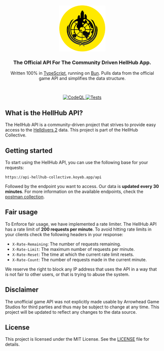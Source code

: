 <p align="center">
  <img src="./assets/logo.png" width="150px" alt="HellHub Logo" />
</p>

<h3 align="center">The Official API For The Community Driven HellHub App.</h3>
<p align="center">Written 100% in <a href="https://github.com/microsoft/TypeScript">TypeScript</a>, running on <a href="https://github.com/oven-sh/bun">Bun</a>. Pulls data from the official game API and simplifies the data structure.</p>

<br />

<p align="center">
  <a href="https://github.com/hellhub-collective/api/actions/workflows/github-code-scanning/codeql">
    <img src="https://github.com/hellhub-collective/api/actions/workflows/github-code-scanning/codeql/badge.svg" alt="CodeQL" />
  </a>
  <a href="https://github.com/hellhub-collective/api/actions/workflows/tests.yml">
    <img src="https://github.com/hellhub-collective/api/actions/workflows/tests.yml/badge.svg" alt="Tests" />
  </a>
</p>

## What is the HellHub API?

The HellHub API is a community-driven project that strives to provide easy access to the [Helldivers 2](https://store.steampowered.com/app/553850/HELLDIVERS_2/) data. This project is part of the HellHub Collective.

## Getting started

To start using the HellHub API, you can use the following base for your requests:

```http
https://api-hellhub-collective.koyeb.app/api
```

Followed by the endpoint you want to access. Our data is **updated every 30 minutes**. For more information on the available endpoints, check the [postman collection](postman.json).

## Fair usage

To Enforce fair usage, we have implemented a rate limiter. The HellHub API has a rate limit of **200 requests per minute**. To avoid hitting rate limits in your clients check the following headers in your response:

- `X-Rate-Remaining`: The number of requests remaining.
- `X-Rate-Limit`: The maximum number of requests per minute.
- `X-Rate-Reset`: The time at which the current rate limit resets.
- `X-Rate-Count`: The number of requests made in the current minute.

We reserve the right to block any IP address that uses the API in a way that is not fair to other users, or that is trying to abuse the system.

## Disclaimer

The unofficial game API was not explicitly made usable by Arrowhead Game Studios for third parties and thus may be subject to change at any time. This project will be updated to reflect any changes to the data source.

## License

This project is licensed under the MIT License. See the [LICENSE](LICENSE) file for details.
